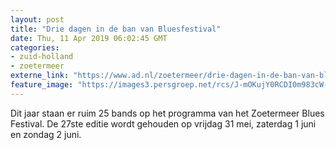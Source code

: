 ```yaml
---
layout: post
title: "Drie dagen in de ban van Bluesfestival"
date: Thu, 11 Apr 2019 06:02:45 GMT
categories: 
- zuid-holland 
- zoetermeer 
externe_link: "https://www.ad.nl/zoetermeer/drie-dagen-in-de-ban-van-bluesfestival~a213446f/"
feature_image: "https://images3.persgroep.net/rcs/J-mOKujY0RCDI0m983cW-byJeO0/diocontent/66918920/_fitwidth/400/?appId=21791a8992982cd8da851550a453bd7f&quality=0.7"
---
```


Dit jaar staan er ruim 25 bands op het programma van het Zoetermeer Blues Festival. De 27ste editie wordt gehouden op vrijdag 31 mei, zaterdag 1 juni en zondag 2 juni.
